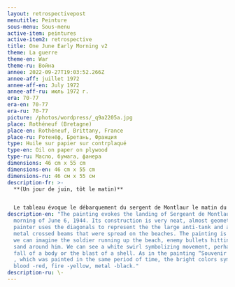 ```yaml
---
layout: retrospectivepost
menutitle: Peinture
sous-menu: Sous-menu
active-item: peintures
active-item2: retrospective
title: One June Early Morning v2
theme: La guerre
theme-en: War
theme-ru: Война
annee: 2022-09-27T19:03:52.266Z
annee-aff: juillet 1972
annee-aff-en: July 1972
annee-aff-ru: июль 1972 г.
era: 70-77
era-en: 70-77
era-ru: 70-77
picture: /photos/wordpress/_q9a2205a.jpg
place: Rothéneuf (Bretagne)
place-en: Rothéneuf, Brittany, France
place-ru: Ротенёф, Бретань, Франция
type: Huile sur papier sur contrplaqué
type-en: Oil on paper on plywood
type-ru: Масло, бумага, фанера
dimensions: 46 cm x 55 cm
dimensions-en: 46 cm x 55 cm
dimensions-ru: 46 см x 55 см
description-fr: >-
  **(Un jour de juin, tôt le matin)**


  L﻿e tableau évoque le débarquement du sergent de Montlaur le matin du 6 juin 1944. La construction est très soignée, quasi géométrique . Le peintre utilise les diagonales pour figurer les chevaux de frises métalliques qui défendaient la plage. La peinture est dynamique : on imagine le soldat remontant la plage en courant, les balles ennemies frappant le sable autour de lui. On voit un tourbillon blanc symbolisant le mouvement, peut-être la chute d’un corps ou le souffle d’une explosion. Comme dans le tableau “Souvenir normand”, peint à quelques jours d’intervalles, les couleurs, vives, symbolisent le sang -rouge, le feu -jaune, le métal -noir.
description-en: "The painting evokes the landing of Sergeant de Montlaur on the
  morning of June 6, 1944. Its construction is very neat, almost geometric. The
  painter uses the diagonals to represent the the large anti-tank and anti-barge
  metal crossed beams that were spread on the beaches. The painting is dynamic:
  we can imagine the soldier running up the beach, enemy bullets hitting the
  sand around him. We can see a white swirl symbolizing movement, perhaps the
  fall of a body or the blast of a shell. As in the painting “Souvenir Normand”
  , which was painted in the same period of time, the bright colors symbolize
  blood -red, fire -yellow, metal -black."
description-ru: \-
---
```

